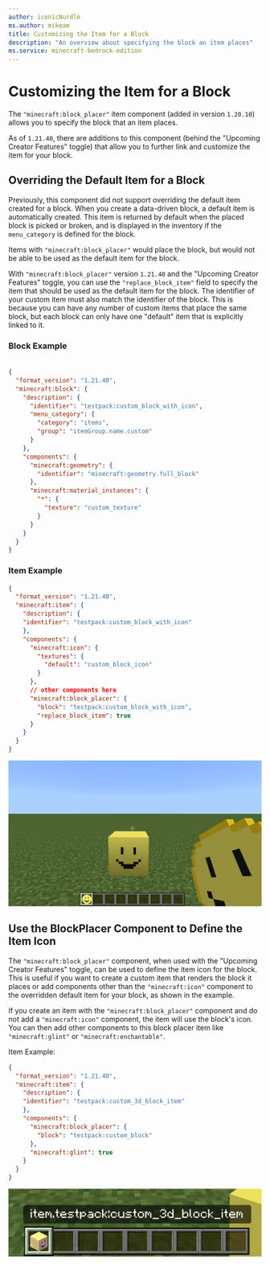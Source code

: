 ```yaml
---
author: iconicNurdle
ms.author: mikeam
title: Customizing the Item for a Block
description: "An overview about specifying the block an item places"
ms.service: minecraft-bedrock-edition
---
```


# Customizing the Item for a Block

The `"minecraft:block_placer"` item component (added in version `1.20.10`) allows you to specify the block that an item places. 

As of `1.21.40`, there are additions to this component (behind the "Upcoming Creator Features" toggle) that allow you to further link and customize the item for your block.

## Overriding the Default Item for a Block

Previously, this component did not support overriding the default item created for a block. When you create a data-driven block, a default item is automatically created. This item is returned by default when the placed block is picked or broken, and is displayed in the inventory if the `menu_category` is defined for the block. 

Items with `"minecraft:block_placer"` would place the block, but would not be able to be used as the default item for the block. 

With `"minecraft:block_placer"` version `1.21.40` and the "Upcoming Creator Features" toggle, you can use the `"replace_block_item"` field to specify the item that should be used as the default item for the block. The identifier of your custom item must also match the identifier of the block. This is because you can have any number of custom items that place the same block, but each block can only have one "default" item that is explicitly linked to it.

### Block Example

```json

{
  "format_version": "1.21.40",
  "minecraft:block": {
    "description": {
      "identifier": "testpack:custom_block_with_icon",
      "menu_category": {
        "category": "items",
        "group": "itemGroup.name.custom"
      }
    },
    "components": {
      "minecraft:geometry": {
        "identifier": "minecraft:geometry.full_block"
      },
      "minecraft:material_instances": {
        "*": {
          "texture": "custom_texture"
        }
      }
    }
  }
}
```

### Item Example

```json
{
  "format_version": "1.21.40",
  "minecraft:item": {
    "description": {
    "identifier": "testpack:custom_block_with_icon"
    },
    "components": {
      "minecraft:icon": {
        "textures": {
          "default": "custom_block_icon"
        }
      },
      // other components here
      "minecraft:block_placer": {
        "block": "testpack:custom_block_with_icon",
        "replace_block_item": true
      }
    }
  }
}
```

![Image of a block with 2D icon](../../../Media/ItemComponents/2D_icon_block.png)

## Use the BlockPlacer Component to Define the Item Icon

The `"minecraft:block_placer"` component, when used with the "Upcoming Creator Features" toggle, can be used to define the item icon for the block. This is useful if you want to create a custom item that renders the block it places or add components other than the `"minecraft:icon"` component to the overridden default item for your block, as shown in the example. 

If you create an item with the `"minecraft:block_placer"` component and do not add a `"minecraft:icon"` component, the item will use the block's icon. You can then add other components to this block placer item like `"minecraft:glint"` or `"minecraft:enchantable"`.

Item Example:

```json
{
  "format_version": "1.21.40",
  "minecraft:item": {
    "description": {
    "identifier": "testpack:custom_3d_block_item"
    },
    "components": {
      "minecraft:block_placer": {
        "block": "testpack:custom_block"
      },
      "minecraft:glint": true
    }
  }
}
```

![Image of an item with 3D icon](../../../Media/ItemComponents/3D_icon_item.png)
